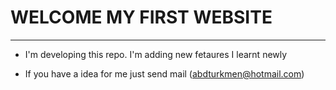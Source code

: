 # WELCOME MY FIRST WEBSITE
----
* I'm developing this repo. I'm adding new fetaures  I learnt newly

* If you have a idea for me just send mail (abdturkmen@hotmail.com)